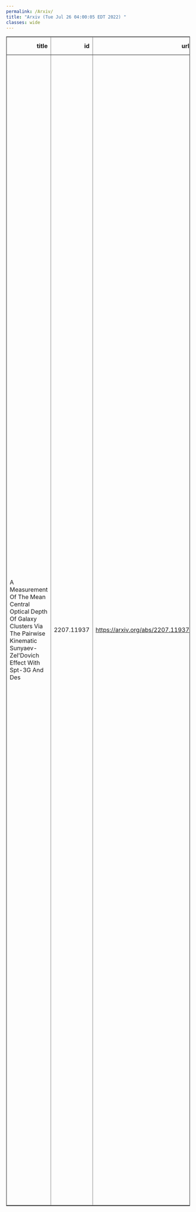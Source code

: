 ```yaml
---
permalink: /Arxiv/
title: "Arxiv (Tue Jul 26 04:00:05 EDT 2022) "
classes: wide
---
```

<table border="1" class="dataframe">
  <thead>
    <tr style="text-align: right;">
      <th>title</th>
      <th>id</th>
      <th>url</th>
      <th>authors</th>
      <th>Local Authors</th>
    </tr>
  </thead>
  <tbody>
    <tr>
      <td>A Measurement Of The Mean Central Optical Depth Of Galaxy Clusters Via   The Pairwise Kinematic Sunyaev-Zel'Dovich Effect With Spt-3G And Des</td>
      <td>2207.11937</td>
      <td><a href="https://arxiv.org/abs/2207.11937" target="_blank">https://arxiv.org/abs/2207.11937</a></td>
      <td>E. Schiappucci, F. Bianchini, M. Aguena, M. Archipley, L. Balkenhol, L. E. Bleem, P. Chaubal, T. M. Crawford, S. Grandis, Y. Omori, C. L. Reichardt, E. Rozo, E. S. Rykoff, C. To, T. M. C. Abbott, P. A. R. Ade, O. Alves, A. J. Anderson, F. Andrade-Oliveira, J. Annis, J. S. Avva, D. Bacon, K. Benabed, A. N. Bender, B. A. Benson, G. M. Bernstein, E. Bertin, S. Bocquet, F. R. Bouchet, D. Brooks, D. L. Burke, J. E. Carlstrom, A. Carnero Rosell, M. Carrasco Kind, J. Carretero, T. W. Cecil, C. L. Chang, P. M. Chichura, T. -L. Chou, M. Costanzi, A. Cukierman, L. N. Da Costa, C. Daley, T. De Haan, S. Desai, K. R. Dibert, H. T. Diehl, M. A. Dobbs, P. Doel, C. Doux, D. Dutcher, S. Everett, W. Everett, C. Feng, K. R. Ferguson, I. Ferrero, A. Ferté, B. Flaugher, A. Foster, J. Frieman, S. Galli, A. E. Gambrel, J. García-Bellido, R. W. Gardner, M. Gatti, T. Giannantonio, N. Goeckner-Wald, D. Gruen, R. Gualtieri, S. Guns, G. Gutierrez, N. W. Halverson, S. R. Hinton, E. Hivon, G. P. Holder, D. L. Hollowood, W. L. Holzapfel, K. Honscheid, J. C. Hood, N. Huang, D. J. James, L. Knox, M. Korman, K. Kuehn, C. -L. Kuo, O. Lahav, A. T. Lee, C. Lidman, M. Lima, A. E. Lowitz, C. Lu, M. March, J. Mena-Fernández, F. Menanteau, M. Millea, R. Miquel, J. J. Mohr, J. Montgomery, J. Muir, T. Natoli, G. I. Noble, V. Novosad, R. L. C. Ogando, S. Padin, Z. Pan, F. Paz-Chinchón, M. E. S. Pereira, A. Pieres, A. A. Plazas Malagón, K. Prabhu, J. Prat, W. Quan, A. Rahlin, M. Raveri, M. Rodriguez-Monroy, A. K. Romer, M. Rouble, J. E. Ruhl, E. Sanchez, V. Scarpine, M. Schubnell, G. Smecher, M. Smith, M. Soares-Santos, J. A. Sobrin, E. Suchyta, A. Suzuki, G. Tarle, D. Thomas, K. L. Thompson, B. Thorne, C. Tucker, C. Umilta, J. D. Vieira, M. Vincenzi, G. Wang, N. Weaverdyck, J. Weller, N. Whitehorn, W. L. K. Wu, V. Yefremenko, M. R. Young</td>
      <td>Chun-Hao To, Klaus Honscheid, Michael Rizzo Smith</td>
    </tr>
  </tbody>
</table>